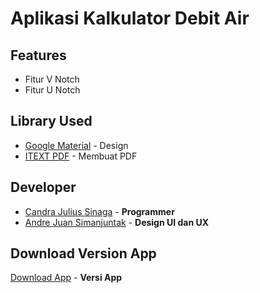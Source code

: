 # Aplikasi Kalkulator Debit Air

## Features
* Fitur V Notch 
* Fitur U Notch

## Library Used
* [Google Material](https://material.io/design) - Design
* [ITEXT PDF](https://itextpdf.com/en) - Membuat PDF

## Developer
* [Candra Julius Sinaga](https://code.cjsflow.com/) - **Programmer**
* [Andre Juan Simanjuntak](https://github.com/AndreJu16) - **Design UI dan UX**

## Download Version App
[Download App](https://github.com/candrajulius/Debit-Kalkulator-Air/releases/tag/v1.0) - **Versi App**

